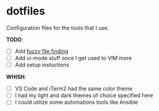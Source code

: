 # dotfiles
Configuration files for the tools that I use.

**TODO**:
- [ ] Add [fuzzy file finding](https://github.com/junegunn/fzf)
- [ ] Add vi-mode stuff once I get used to VIM more
- [ ] Add setup instuctions

**WHISH**:
- [ ] VS Code and iTerm2 had the same color theme
- [ ] I had my light and dark themes of choice specified here
- [ ] I could utilize some automations tools like Ansible
